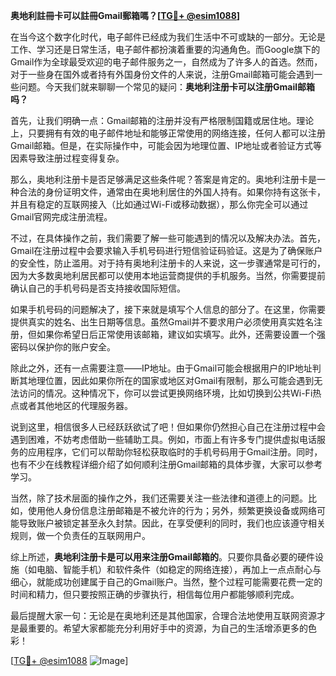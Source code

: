 **奥地利註冊卡可以註冊Gmail郵箱嗎？[[TG💪+ @esim1088](https://t.me/s/esim1088)]**

在当今这个数字化时代，电子邮件已经成为我们生活中不可或缺的一部分。无论是工作、学习还是日常生活，电子邮件都扮演着重要的沟通角色。而Google旗下的Gmail作为全球最受欢迎的电子邮件服务之一，自然成为了许多人的首选。然而，对于一些身在国外或者持有外国身份文件的人来说，注册Gmail邮箱可能会遇到一些问题。今天我们就来聊聊一个常见的疑问：**奥地利注册卡可以注册Gmail邮箱吗？**

首先，让我们明确一点：Gmail邮箱的注册并没有严格限制国籍或居住地。理论上，只要拥有有效的电子邮件地址和能够正常使用的网络连接，任何人都可以注册Gmail邮箱。但是，在实际操作中，可能会因为地理位置、IP地址或者验证方式等因素导致注册过程变得复杂。

那么，奥地利注册卡是否足够满足这些条件呢？答案是肯定的。奥地利注册卡是一种合法的身份证明文件，通常由在奥地利居住的外国人持有。如果你持有这张卡，并且有稳定的互联网接入（比如通过Wi-Fi或移动数据），那么你完全可以通过Gmail官网完成注册流程。

不过，在具体操作之前，我们需要了解一些可能遇到的情况以及解决办法。首先，Gmail在注册过程中会要求输入手机号码进行短信验证码验证。这是为了确保账户的安全性，防止滥用。对于持有奥地利注册卡的人来说，这一步骤通常是可行的，因为大多数奥地利居民都可以使用本地运营商提供的手机服务。当然，你需要提前确认自己的手机号码是否支持接收国际短信。

如果手机号码的问题解决了，接下来就是填写个人信息的部分了。在这里，你需要提供真实的姓名、出生日期等信息。虽然Gmail并不要求用户必须使用真实姓名注册，但如果你希望日后正常使用该邮箱，建议如实填写。此外，还需要设置一个强密码以保护你的账户安全。

除此之外，还有一点需要注意——IP地址。由于Gmail可能会根据用户的IP地址判断其地理位置，因此如果你所在的国家或地区对Gmail有限制，那么可能会遇到无法访问的情况。这种情况下，你可以尝试更换网络环境，比如切换到公共Wi-Fi热点或者其他地区的代理服务器。

说到这里，相信很多人已经跃跃欲试了吧！但如果你仍然担心自己在注册过程中会遇到困难，不妨考虑借助一些辅助工具。例如，市面上有许多专门提供虚拟电话服务的应用程序，它们可以帮助你轻松获取临时的手机号码用于Gmail注册。同时，也有不少在线教程详细介绍了如何顺利注册Gmail邮箱的具体步骤，大家可以参考学习。

当然，除了技术层面的操作之外，我们还需要关注一些法律和道德上的问题。比如，使用他人身份信息注册邮箱是不被允许的行为；另外，频繁更换设备或网络可能导致账户被锁定甚至永久封禁。因此，在享受便利的同时，我们也应该遵守相关规则，做一个负责任的互联网用户。

综上所述，**奥地利注册卡是可以用来注册Gmail邮箱的**。只要你具备必要的硬件设施（如电脑、智能手机）和软件条件（如稳定的网络连接），再加上一点点耐心与细心，就能成功创建属于自己的Gmail账户。当然，整个过程可能需要花费一定的时间和精力，但只要按照正确的步骤执行，相信每位用户都能够顺利完成。

最后提醒大家一句：无论是在奥地利还是其他国家，合理合法地使用互联网资源才是最重要的。希望大家都能充分利用好手中的资源，为自己的生活增添更多的色彩！

[[TG💪+ @esim1088](https://t.me/s/esim1088) ![Image](https://i.postimg.cc/4NQfJmqS/Snipaste-2025-05-13-00-14-12.png)]